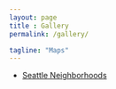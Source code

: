 ```yaml
---
layout: page
title : Gallery
permalink: /gallery/

tagline: "Maps"
---
```


- [Seattle Neighborhoods](seattle-neighborhoods.html)

